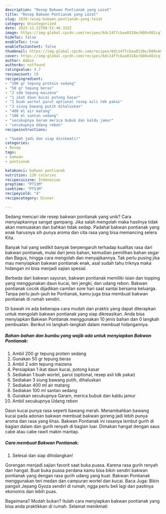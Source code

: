```yaml
---
description: "Resep Bakwan Pontianak yang Lezat"
title: "Resep Bakwan Pontianak yang Lezat"
slug: 1839-resep-bakwan-pontianak-yang-lezat
category: Uncategorized
date: 2022-11-21T00:51:46.315Z
image: https://img-global.cpcdn.com/recipes/6dc14ffcbaa0318e/680x482cq70/bakwan-pontianak-foto-resep-utama.jpg
hideToc: false
enableToc: true
enableTocContent: false
thumbnail: https://img-global.cpcdn.com/recipes/6dc14ffcbaa0318e/680x482cq70/bakwan-pontianak-foto-resep-utama.jpg
cover: https://img-global.cpcdn.com/recipes/6dc14ffcbaa0318e/680x482cq70/bakwan-pontianak-foto-resep-utama.jpg
author: Admin
authorAv: notfound
ratingvalue: 4.7
reviewcount: 19
recipeingredient:
- "200 gr tepung protein sedang"
- "50 gr tepung beras"
- "2 sdm tepung maizena"
- "1 ikat daun kucai potong kasar"
- "1 buah wortel parut optional resep asli tdk pakai"
- "3 siung bawang putih dihaluskan"
- "400 ml air matang"
- "100 ml santan sedang"
- "secukupnya Garam merica bubuk dan kaldu jamur"
- "secukupnya Udang rebon"
recipeinstructions:

- "Sudah jadi dan siap dinikmati!"
categories:
- Resep
tags:
- bakwan
- pontianak

katakunci: bakwan pontianak 
nutrition: 120 calories
recipecuisine: Indonesian
preptime: "PT13M"
cooktime: "PT53M"
recipeyield: "4"
recipecategory: Dinner

---
```





Sedang mencari ide resep bakwan pontianak yang unik? Cara menyiapkannya sangat gampang. Jika salah mengolah maka hasilnya tidak akan memuaskan dan bahkan tidak sedap. Padahal bakwan pontianak yang enak harusnya sih punya aroma dan cita rasa yang bisa memancing selera Kita.





Banyak hal yang sedikit banyak berpengaruh terhadap kualitas rasa dari bakwan pontianak, mulai dari jenis bahan, kemudian pemilihan bahan segar dan Bagus, hingga cara mengolah dan menyajikannya. Tak perlu pusing jika mau menyiapkan bakwan pontianak enak,      asal sudah tahu triknya maka hidangan ini bisa menjadi sajian spesial.














Berbeda dari bakwan sayuran, bakwan pontianak memiliki isian dan topping yang menggunakan daun kucai, teri jengki, dan udang rebon. Bakwan pontianak cocok dijadikan camilan sore hari saat santai bersama keluarga. Tanpa perlu jauh-jauh ke Pontianak, kamu juga bisa membuat bakwan pontianak di rumah sendiri.






Di bawah ini ada beberapa cara mudah dan praktis yang dapat diterapkan untuk mengolah bakwan pontianak yang siap dikreasikan. Anda bisa menyiapkan Bakwan Pontianak menggunakan 10 jenis bahan dan 0 langkah pembuatan. Berikut ini langkah-langkah dalam membuat hidangannya.

<!--inarticleads1-->

##### Bahan-bahan dan bumbu yang wajib ada untuk menyiapkan Bakwan Pontianak:

1. Ambil 200 gr tepung protein sedang
1. Gunakan 50 gr tepung beras
1. Ambil 2 sdm tepung maizena
1. Persiapkan 1 ikat daun kucai, potong kasar
1. Sediakan 1 buah wortel, parut (optional, resep asli tdk pakai)
1. Sediakan 3 siung bawang putih, dihaluskan
1. Sediakan 400 ml air matang
1. Sediakan 100 ml santan sedang
1. Gunakan secukupnya Garam, merica bubuk dan kaldu jamur
1. Ambil secukupnya Udang rebon


Daun kucai punya rasa seperti bawang merah. Menambahkan bawang kucai pada adonan bakwan membuat bakwan goreng jadi lebih punya aroma dan rasa yang khas. Bakwan Pontianak ini rasanya lembut gurih di bagian dalam dan gurih renyah di bagian luar. Dimakan hangat dengan saus cabe atau cabe rawit makin mantap. 

<!--inarticleads2-->

##### Cara membuat Bakwan Pontianak:


1. Selesai dan siap dihidangkan!

Gorengan menjadi sajian favorit saat buka puasa. Karena rasa gurih renyah dan hangat. Buat buka puasa perdana kamu bisa bikin sendiri bakwan pontianak yang dengan rasa gurih udang yang kuat. Bakwan Pontianak menggunakan teri medan dan campuran wortel dan kucai. Baca Juga: Bikin pangsit Jepang Gyoza sendiri di rumah, ngga perlu beli lagi dan pastinya ekonomis dan lebih puas. 

Bagaimana? Mudah bukan? Itulah cara menyiapkan bakwan pontianak yang bisa anda praktikkan di rumah. Selamat menikmati
